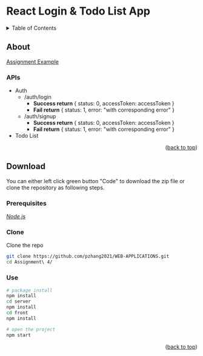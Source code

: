



# React Login & Todo List App

<div id="top"></div>  
<details>  
  <summary>Table of Contents</summary>  
  <ol>  
    <li>  
      <a href="#about">About</a>  
      <ul>  
        <li><a href="#apis">APIs</a></li>  
      </ul>  
    </li>  
   <li>  
      <a href="#download">Download</a>  
      <ul>  
         <li><a href="#prerequisites">Prerequisites</a></li>  
         <li><a href="#clone">Clone</a></li>  
        <li><a href="#use">Use</a></li>
      </ul>  
   </li>  
  </ol>  
</details>  



<!-- ABOUT THE PROJECT -->  

## About
<a href="https://peaceful-jang-3c7065.netlify.app/">Assignment Example</a>
### APIs

- Auth
  - /auth/login
    - **Success return** { status: 0, accessToken: accessToken }
    - **Fail return** { status: 1, error: "with corresponding error" }
  - /auth/signup
    - **Success return** { status: 0, accessToken: accessToken }
    - **Fail return** { status: 1, error: "with corresponding error" }
- Todo List

<p align="right">(<a href="#top">back to top</a>)</p>

<!-- DOWNLOAD -->  

## Download

You can either left click green button "Code" to download the zip file or clone the repository as following steps.

### Prerequisites

<a href="https://nodejs.org/en/">_Node.js_</a>

### Clone

Clone the repo

 ```sh 
 git clone https://github.com/pzhang2021/WEB-APPLICATIONS.git  
 cd Assignment\ 4/ 
 ```


### Use

 ```sh 
 # package install
 npm install
 cd server
 npm install
 cd front
 npm install   
 ```

 ```sh 
 # open the project
 npm start  
 ```

<p align="right">(<a href="#top">back to top</a>)</p>  



